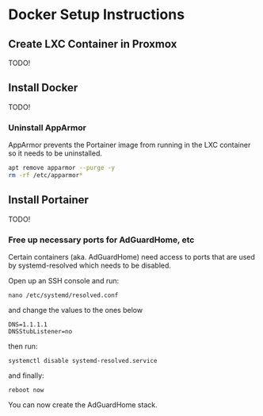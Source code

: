 # Docker Setup Instructions

## Create LXC Container in Proxmox

TODO!

## Install Docker

TODO!

### Uninstall AppArmor

AppArmor prevents the Portainer image from running in the LXC container so it needs to be uninstalled.

```bash
apt remove apparmor --purge -y
rm -rf /etc/apparmor*
```

## Install Portainer

TODO!

### Free up necessary ports for AdGuardHome, etc

Certain containers (aka. AdGuardHome) need access to ports that are used by systemd-resolved which needs to be disabled.

Open up an SSH console and run:

```
nano /etc/systemd/resolved.conf
```

and change the values to the ones below

```
DNS=1.1.1.1
DNSStubListener=no
```

then run:

```
systemctl disable systemd-resolved.service
```

and finally:

```
reboot now
```

You can now create the AdGuardHome stack.
